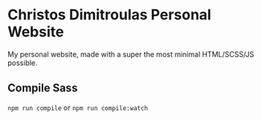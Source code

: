 # Christos Dimitroulas Personal Website

My personal website, made with a super the most minimal HTML/SCSS/JS possible.

## Compile Sass

`npm run compile` or `npm run compile:watch`
